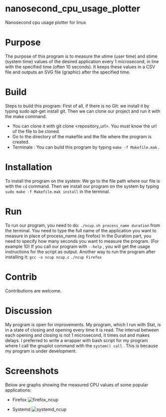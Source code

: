 # nanosecond_cpu_usage_plotter
Nanosecond cpu usage plotter for linux


# Purpose 
The purpose of this program is to measure the utime (user time) and stime (system time) values of the desired application every 1 microsecond, in line with the specified time (often 10 seconds). It keeps these values ​​in a CSV file and outputs an SVG file (graphic) after the specified time.

# Build
Steps to build this program:
First of all, if there is no Git: we install it by typing sudo apt-get install git. Then we can clone our project and run it with the make command.
- You can clone it with git clone &lt;repository_url&gt;. You must know the url of the file to be cloned.
- Go to the directory of the makefile and the file where the program is created.
- Terminale : You can build this program by typing `make -f Makefile.mak` .

# Installation
To install the program on the system:
We go to the file path where our file is with the `cd` command.
Then we install our program on the system by typing `sudo make -f Makefile.mak install` in the terminal.

# Run  
To run our program, you need to do:
`./ncup.sh process_name duration`
from the terminal.
You need to type the full name of the application you want to measure in place of process_name.(eg firefox)
In the Duration part, you need to specify how many seconds you want to measure the program. (For example 10)
If you call our program with `--help` , you will get the usage instructions for the script as output.
Another way to run the program after installing it:
`gcc -o ncup ncup.c`
`./ncup Firefox`

# Contrib  
Contributions are welcome.

# Discussion 
My program is open for improvements. My program, which I run with Stat, is in a state of closing and opening every time it is read.
The interval between each opening and closing is not 1 microsecond, it times out and makes delays.
I preferred to write a wrapper with bash script for my program where I call the gnuplot command with the `system() call` .
This is because my program is under development.

# Screenshots
Below are graphs showing the measured CPU values of some popular applications:
- Firefox ![firefox_ncup](https://github.com/karadogankaan/nanosecond_cpu_usage_plotter/assets/134071144/727cf3cf-d07b-4ad0-849e-08be37596120)

- Systemd ![systemd_ncup](https://github.com/karadogankaan/nanosecond_cpu_usage_plotter/assets/134071144/86eb235d-8201-41ce-b510-bfeb7ba994ae)




